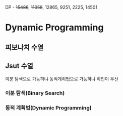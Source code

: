 DP - 
~~15486~~, ~~11058~~, 12865, 9251, 2225, 14501

# Dynamic Programming

## 피보나치 수열

## Jsut 수열
이분 탐색으로 가능하냐 동적계획법으로 가능하냐 확인이 우선

### 이분 탐색(Binary Search)

### 동적 계획법(Dynamic Programming)